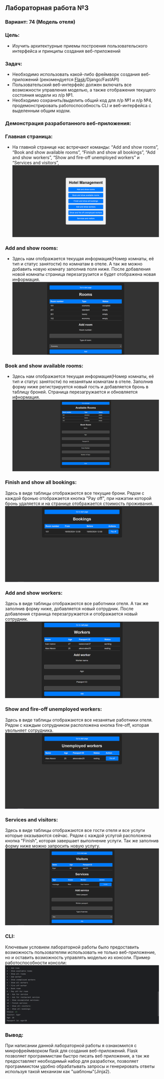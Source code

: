 ## Лабораторная работа №3

### Вариант: 74 (Модель отеля)

### Цель:
- Изучить архитектурные приемы построения пользовательского интерфейса и принципы создания веб-приложений
### Задач: 
- Необходимо использовать какой-либо фреймворк создания веб-приложений (рекомендуется <ins>Flask</ins>/Django/FastAPI)
- Пользовательский веб-интерфейс должен включать все возможности управления моделью, а также отображения текущего состояния модели из л/р №1.
- Необходимо сохранить/выделить общий код для л/р №1 и л/р №4, продемонстрировать работоспособность CLI и веб-интерфейса с выделенным общим кодом.

### Демонстрация разработанного веб-приложения:
### Главная страница:
- На главной странице нас встречают команды: “Add and show rooms”, “Book and show available rooms”, “Finish and show all bookings”, “Add and show workers”, “Show and fire-off unemployed workers” и “Services and visitors”,
![](resources/images/main_page.png)
### Add and show rooms:
- Здесь нам отображается текущая информация(Номер комнаты, её тип и статус занятости) по комнатам в отеле. А так же можно добавить новую комнату заполнив поля ниже. После добавления новой комнаты страница перезагрузится и будет отображена новая информация.
![](resources/images/add_and_show_rooms.png)
### Book and show available rooms:
- Здесь нам отображается текущая информация(Номер комнаты, её тип и статус занятости) по незанятым комнатам в отеле. Заполнив форму ниже регистрируется новый гость и добавляется бронь в таблицу броней. Страница перезагружается и обновляется ифнормация.
![](resources/images/book_and_show_available_rooms.png)
### Finish and show all bookings:
Здесь в виде таблицы отображаются все текущие брони. Рядом с каждой бронью отображается кнопка "Pay off", при нажатии которой бронь удаляется и на странице отображается стоимость проживания.
![](resources/images/finish_and_show_all_bookings.png)
### Add and show workers:
Здесь в виде таблицы отображаются все работники отеля. А так же заполнив форму ниже, добавляется новый сотрудник. После добавления страница перезагружается и отображается новый сотрудник.
![](resources/images/add_and_show_workers.png)
### Show and fire-off unemployed workers:
Здесь в виде таблицы отображаются все незанятые работники отеля. Рядом с каждым сотрудником расположена кнопка fire-off, которая увольняет сотрудника.
![](resources/images/show_and_fire-off_unemployed_workers.png)
### Services and visitors:
Здесь в виде таблицы отображаются все гости отеля и все услуги которые оказываются сейчас. Рядом с каждой услугой расположена кнопка "Finish", которая завершает выполнение услуги. Так же заполнив форму ниже можно запросить новую услугу.
![](resources/images/services_and_visitors.png)

### CLI:

Ключевым условием лабораторной работы было предоставить возможность пользователям использовать не только веб-приложение, но и оставить возможность управлять моделью из консоли.
Пример работоспособности консоли:
![](resources/images/working_cli.png)

### Вывод:
При написании данной лабораторной работы я ознакомился с микрофреймворком flask для создания веб-приложений. Flask позволяет программистам быстро писать веб приложения, а так же предоставляет необходимый набор для разработки, позволяет программистом удобно обрабатывать запросы и генерировать ответы используя такой механизм как "шаблоны"(Jinja2). 